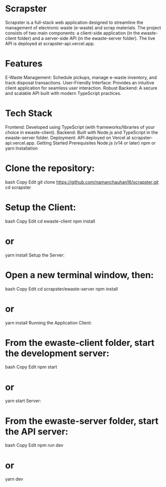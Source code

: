 # Scrapster
Scrapster is a full-stack web application designed to streamline the management of electronic waste (e-waste) and scrap materials. The project consists of two main components: a client-side application (in the ewaste-client folder) and a server-side API (in the ewaste-server folder). The live API is deployed at scrapster-api.vercel.app.

# Features
E-Waste Management: Schedule pickups, manage e-waste inventory, and track disposal transactions.
User-Friendly Interface: Provides an intuitive client application for seamless user interaction.
Robust Backend: A secure and scalable API built with modern TypeScript practices.
# Tech Stack
Frontend: Developed using TypeScript (with frameworks/libraries of your choice in ewaste-client).
Backend: Built with Node.js and TypeScript in the ewaste-server folder.
Deployment: API deployed on Vercel at scrapster-api.vercel.app.
Getting Started
Prerequisites
Node.js (v14 or later)
npm or yarn
Installation
# Clone the repository:

bash
Copy
Edit
git clone https://github.com/namanchauhan16/scrapster.git
cd scrapster
# Setup the Client:

bash
Copy
Edit
cd ewaste-client
npm install
# or
yarn install
Setup the Server:

# Open a new terminal window, then:

bash
Copy
Edit
cd scrapster/ewaste-server
npm install
# or
yarn install
Running the Application
Client:

# From the ewaste-client folder, start the development server:

bash
Copy
Edit
npm start
# or
yarn start
Server:

# From the ewaste-server folder, start the API server:

bash
Copy
Edit
npm run dev
# or
yarn dev
